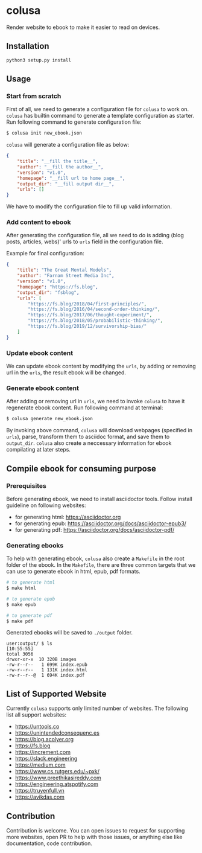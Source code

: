 # colusa

Render website to ebook to make it easier to read on devices.

## Installation

```sh
python3 setup.py install
```

## Usage

### Start from scratch

First of all, we need to generate a configuration file for `colusa` to work on.
`colusa` has builtin command to generate a template configuration as starter.
Run following command to generate configuration file:

```bash
$ colusa init new_ebook.json
```

`colusa` will generate a configuration file as below:

```json
{
    "title": "__fill the title__",
    "author": "__fill the author__",
    "version": "v1.0",
    "homepage": "__fill url to home page__",
    "output_dir": "__fill output dir__",
    "urls": []
}
```

We have to modify the configuration file to fill up valid information.

### Add content to ebook

After generating the configuration file, all we need to do is adding (blog posts, articles, webs)' urls to `urls` field in the configuration file.

Example for final configuration:

```json
{
    "title": "The Great Mental Models",
    "author": "Farnam Street Media Inc",
    "version": "v1.0",
    "homepage": "https://fs.blog",
    "output_dir": "fsblog",
    "urls": [
        "https://fs.blog/2018/04/first-principles/",
        "https://fs.blog/2016/04/second-order-thinking/",
        "https://fs.blog/2017/06/thought-experiment/",
        "https://fs.blog/2018/05/probabilistic-thinking/",
        "https://fs.blog/2019/12/survivorship-bias/"
    ]
}
```

### Update ebook content

We can update ebook content by modifying the `urls`, by adding or removing url in the `urls`, the result ebook will be changed.

### Generate ebook content

After adding or removing url in `urls`, we need to invoke `colusa` to have it regenerate ebook content. Run following command at terminal:

```bash
$ colusa generate new_ebook.json
```

By invoking above command, `colusa` will download webpages (specified in `urls`), parse, transform them to asciidoc format, and save them to `output_dir`. `colusa` also create a neccessary information for ebook compilating at later steps.

## Compile ebook for consuming purpose

### Prerequisites
Before generating ebook, we need to install asciidoctor tools. Follow install guideline on following websites:

* for generating html: https://asciidoctor.org 
* for generating epub: https://asciidoctor.org/docs/asciidoctor-epub3/
* for generating pdf: https://asciidoctor.org/docs/asciidoctor-pdf/

### Generating ebooks
To help with generating ebook, `colusa` also create a `Makefile` in the root folder of the ebook. In the `Makefile`, there are three common targets that we can use to generate ebook in html, epub, pdf formats.

```bash
# to generate html
$ make html

# to generate epub
$ make epub

# to generate pdf
$ make pdf
```

Generated ebooks will be saved to `./output` folder.

```
user:output/ $ ls                                                            [10:55:55]
total 3056
drwxr-xr-x  10 320B images
-rw-r--r--   1 699K index.epub
-rw-r--r--   1 131K index.html
-rw-r--r--@  1 694K index.pdf
```

## List of Supported Website

Currently `colusa` supports only limited number of websites. The following list all support websites:

* https://untools.co
* https://unintendedconsequenc.es
* https://blog.acolyer.org
* https://fs.blog
* https://increment.com
* https://slack.engineering
* https://medium.com
* https://www.cs.rutgers.edu/~pxk/
* https://www.preethikasireddy.com
* https://engineering.atspotify.com
* https://truyenfull.vn
* https://avikdas.com

## Contribution

Contribution is welcome. You can open issues to request for supporting more websites, open PR to help with those issues, or anything else like documentation, code contribution.



